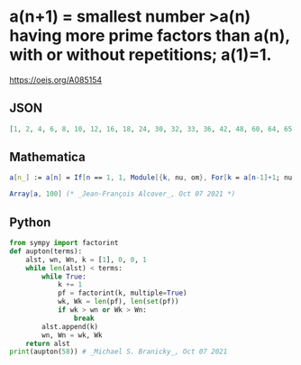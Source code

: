 # a\(n\+1\) \= smallest number \>a\(n\) having more prime factors than a\(n\), with or without repetitions; a\(1\)\=1\.
https://oeis.org/A085154
## JSON
```JSON
[1, 2, 4, 6, 8, 10, 12, 16, 18, 24, 30, 32, 33, 36, 42, 48, 60, 64, 65, 66, 72, 78, 80, 84, 96, 102, 104, 105, 108, 110, 112, 114, 120, 128, 129, 130, 132, 144, 150, 160, 165, 168, 192, 195, 196, 198, 200, 204, 208, 210, 216, 220, 224, 228, 240, 256, 258, 260]
```
## Mathematica
```Mathematica
a[n_] := a[n] = If[n == 1, 1, Module[{k, nu, om}, For[k = a[n-1]+1; nu = PrimeNu[a[n-1]]; om = PrimeOmega[a[n-1]], True, k++, If[PrimeNu[k] > nu || PrimeOmega[k] > om, Return[k]]]]];
```
```Mathematica
Array[a, 100] (* _Jean-François Alcover_, Oct 07 2021 *)
```
## Python
```Python
from sympy import factorint
def aupton(terms):
    alst, wn, Wn, k = [1], 0, 0, 1
    while len(alst) < terms:
        while True:
            k += 1
            pf = factorint(k, multiple=True)
            wk, Wk = len(pf), len(set(pf))
            if wk > wn or Wk > Wn:
                break
        alst.append(k)
        wn, Wn = wk, Wk
    return alst
print(aupton(58)) # _Michael S. Branicky_, Oct 07 2021
```
